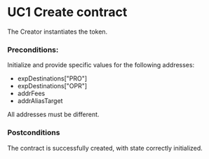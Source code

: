# UC1 Create contract
The Creator instantiates the token.

### Preconditions:

Initialize and provide specific values for the following addresses:

* expDestinations["PRO"]
* expDestinations["OPR"]
* addrFees
* addrAliasTarget

All addresses must be different.

### Postconditions
The contract is successfully created, with state correctly initialized.
